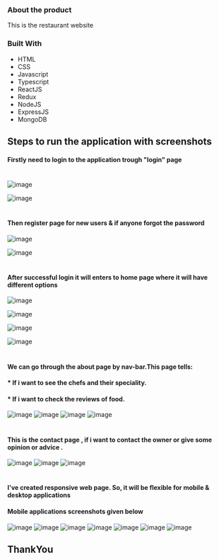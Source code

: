 




### About the product

This is the restaurant website


### Built With



* HTML
* CSS
* Javascript
* Typescript
* ReactJS
* Redux
* NodeJS
* ExpressJS
* MongoDB

## Steps to run the application with screenshots

#### Firstly need to login to the application trough  "login" page
#
![image](https://i.postimg.cc/RVnbmTY9/Screenshot-12.png)

![image](https://i.postimg.cc/sgxPyfxW/Screenshot-13.png)

#
#
#### Then register page for new users & if anyone forgot the password
![image](https://i.postimg.cc/NMB5sbDn/Screenshot-14.png)

![image](https://i.postimg.cc/Hk0mYmNp/Screenshot-15.png)

#
#

#### After successful login it will enters to home page where it will have different options


![image](https://i.postimg.cc/0jpvzqNd/Screenshot-16.png)

![image](https://i.postimg.cc/ZY3476LB/Screenshot-17.png)

![image](https://i.postimg.cc/nrY8HYd3/Screenshot-18.png)

![image](https://i.postimg.cc/J7QdznrY/Screenshot-19.png)
#
#
#### We can go through the about page by nav-bar.This page tells:
#### * If i want to see the chefs and their speciality.
#### * If i want to check the reviews of food.
![image](https://i.postimg.cc/X7HH9zyw/Screenshot-20.png)
![image](https://i.postimg.cc/7hb74mYk/Screenshot-21.png)
![image](https://i.postimg.cc/ZKG3k8GG/Screenshot-22.png)
![image](https://i.postimg.cc/QdgFRRk7/Screenshot-23.png)
#
#

#### This is the contact page , if i want to contact the owner or give some opinion or advice . 
![image](https://i.postimg.cc/50ryB11h/Screenshot-24.png)
![image](https://i.postimg.cc/Gp7G5WdQ/Screenshot-25.png)
![image](https://i.postimg.cc/02YmsM9r/Screenshot-26.png)


#
#
#
#### I've created responsive web page. So, it will be flexible for mobile & desktop applications
#### Mobile applications screenshots given below

![image](https://i.postimg.cc/RFWssQ5W/Whats-App-Image-2022-11-10-at-02-24-19.jpg)
![image](https://i.postimg.cc/L8myKMFK/Whats-App-Image-2022-11-10-at-02-24-19-1.jpg)
![image](https://i.postimg.cc/7Y93zGdd/Whats-App-Image-2022-11-10-at-02-24-20.jpg)
![image](https://i.postimg.cc/DzJLRC03/Whats-App-Image-2022-11-10-at-02-24-20-1.jpg)
![image](https://i.postimg.cc/DfdLV4v0/Whats-App-Image-2022-11-10-at-02-24-21.jpg)
![image](https://i.postimg.cc/sxvrJZKm/Whats-App-Image-2022-11-10-at-02-24-22.jpg)
![image](https://i.postimg.cc/QCwrYxy3/Whats-App-Image-2022-11-10-at-02-24-22-1.jpg)





## ThankYou